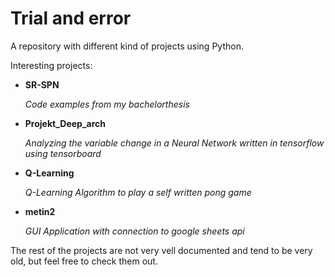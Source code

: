 # Trial and error
A repository with different kind of projects using Python.

Interesting projects:

- **SR-SPN**

  _Code examples from my bachelorthesis_
  

- **Projekt_Deep_arch**

  _Analyzing the variable change in a Neural Network written in tensorflow using tensorboard_
  
  
- **Q-Learning**

  _Q-Learning Algorithm to play a self written pong game_
  
  
- **metin2**

  _GUI Application with connection to google sheets api_
  

The rest of the projects are not very vell documented and tend to be very old, but feel free to check them out.


